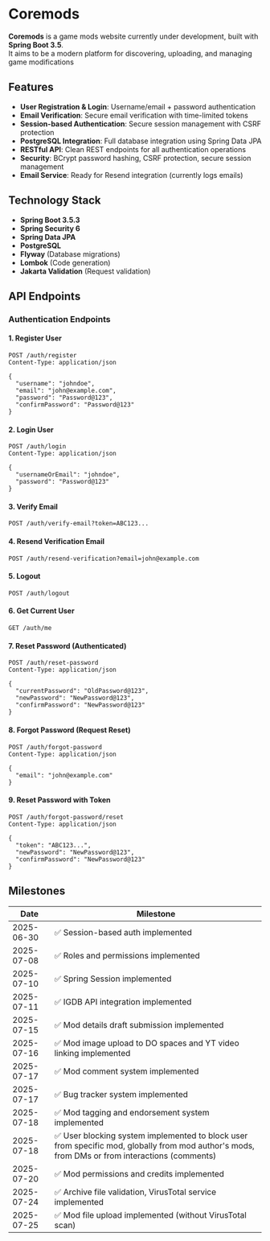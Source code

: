 # Coremods

**Coremods** is a game mods website currently under development, built with **Spring Boot 3.5**.  
It aims to be a modern platform for discovering, uploading, and managing game modifications

## Features

- **User Registration & Login**: Username/email + password authentication
- **Email Verification**: Secure email verification with time-limited tokens
- **Session-based Authentication**: Secure session management with CSRF protection
- **PostgreSQL Integration**: Full database integration using Spring Data JPA
- **RESTful API**: Clean REST endpoints for all authentication operations
- **Security**: BCrypt password hashing, CSRF protection, secure session management
- **Email Service**: Ready for Resend integration (currently logs emails)

## Technology Stack

- **Spring Boot 3.5.3**
- **Spring Security 6**
- **Spring Data JPA**
- **PostgreSQL**
- **Flyway** (Database migrations)
- **Lombok** (Code generation)
- **Jakarta Validation** (Request validation)

## API Endpoints

### Authentication Endpoints

#### 1. Register User

```http
POST /auth/register
Content-Type: application/json

{
  "username": "johndoe",
  "email": "john@example.com",
  "password": "Password@123",
  "confirmPassword": "Password@123"
}
```

#### 2. Login User

```http
POST /auth/login
Content-Type: application/json

{
  "usernameOrEmail": "johndoe",
  "password": "Password@123"
}
```

#### 3. Verify Email

```http
POST /auth/verify-email?token=ABC123...
```

#### 4. Resend Verification Email

```http
POST /auth/resend-verification?email=john@example.com
```

#### 5. Logout

```http
POST /auth/logout
```

#### 6. Get Current User

```http
GET /auth/me
```

#### 7. Reset Password (Authenticated)

```http
POST /auth/reset-password
Content-Type: application/json

{
  "currentPassword": "OldPassword@123",
  "newPassword": "NewPassword@123",
  "confirmPassword": "NewPassword@123"
}
```

#### 8. Forgot Password (Request Reset)

```http
POST /auth/forgot-password
Content-Type: application/json

{
  "email": "john@example.com"
}
```

#### 9. Reset Password with Token

```http
POST /auth/forgot-password/reset
Content-Type: application/json

{
  "token": "ABC123...",
  "newPassword": "NewPassword@123",
  "confirmPassword": "NewPassword@123"
}
```

## Milestones

| Date       | Milestone                                                                                                                                     |
|------------|-----------------------------------------------------------------------------------------------------------------------------------------------|
| 2025-06-30 | ✅ Session-based auth implemented                                                                                                              |
| 2025-07-08 | ✅ Roles and permissions implemented                                                                                                           |
| 2025-07-10 | ✅ Spring Session implemented                                                                                                                  |
| 2025-07-11 | ✅ IGDB API integration implemented                                                                                                            |
| 2025-07-15 | ✅ Mod details draft submission implemented                                                                                                    |
| 2025-07-16 | ✅ Mod image upload to DO spaces and YT video linking implemented                                                                              |
| 2025-07-17 | ✅ Mod comment system implemented                                                                                                              |
| 2025-07-17 | ✅ Bug tracker system implemented                                                                                                              |
| 2025-07-18 | ✅ Mod tagging and endorsement system implemented                                                                                              |
| 2025-07-18 | ✅ User blocking system implemented to block user from specific mod, globally from mod author's mods, from DMs or from interactions (comments) |
| 2025-07-20 | ✅ Mod permissions and credits implemented                                                                                                     |
| 2025-07-24 | ✅ Archive file validation, VirusTotal service implemented                                                                                     |
| 2025-07-25 | ✅ Mod file upload implemented (without VirusTotal scan)                                                                                       |